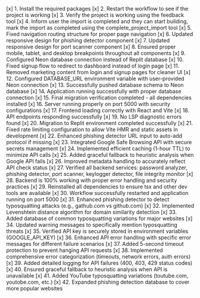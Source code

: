 [x] 1. Install the required packages
[x] 2. Restart the workflow to see if the project is working
[x] 3. Verify the project is working using the feedback tool
[x] 4. Inform user the import is completed and they can start building, mark the import as completed using the complete_project_import tool
[x] 5. Fixed navigation routing structure for proper page navigation
[x] 6. Updated responsive design for phishing detector component
[x] 7. Updated responsive design for port scanner component
[x] 8. Ensured proper mobile, tablet, and desktop breakpoints throughout all components
[x] 9. Configured Neon database connection instead of Replit database
[x] 10. Fixed signup flow to redirect to dashboard instead of login page
[x] 11. Removed marketing content from login and signup pages for cleaner UI
[x] 12. Configured DATABASE_URL environment variable with user-provided Neon connection
[x] 13. Successfully pushed database schema to Neon database
[x] 14. Application running successfully with proper database connection
[x] 15. Final migration verification completed - all dependencies installed
[x] 16. Server running properly on port 5000 with security configurations
[x] 17. Frontend loading correctly with React and Vite
[x] 18. API endpoints responding successfully
[x] 19. No LSP diagnostic errors found
[x] 20. Migration to Replit environment completed successfully
[x] 21. Fixed rate limiting configuration to allow Vite HMR and static assets in development
[x] 22. Enhanced phishing detector URL input to auto-add protocol if missing
[x] 23. Integrated Google Safe Browsing API with secure secrets management
[x] 24. Implemented efficient caching (1-hour TTL) to minimize API calls
[x] 25. Added graceful fallback to heuristic analysis when Google API fails
[x] 26. Improved metadata handling to accurately reflect API check status
[x] 27. Verified all backend services: password analyzer, phishing detector, port scanner, keylogger detector, file integrity monitor
[x] 28. Backend is 100% working with proper error handling and security practices
[x] 29. Reinstalled all dependencies to ensure tsx and other dev tools are available
[x] 30. Workflow successfully restarted and application running on port 5000
[x] 31. Enhanced phishing detector to detect typosquatting attacks (e.g., gathub.com vs github.com)
[x] 32. Implemented Levenshtein distance algorithm for domain similarity detection
[x] 33. Added database of common typosquatting variations for major websites
[x] 34. Updated warning messages to specifically mention typosquatting threats
[x] 35. Verified API key is securely stored in environment variables (GOOGLE_API_KEY)
[x] 36. Enhanced API error handling with specific error messages for different failure scenarios
[x] 37. Added 5-second timeout protection to prevent hanging API requests
[x] 38. Implemented comprehensive error categorization (timeouts, network errors, auth errors)
[x] 39. Added detailed logging for API failures (400, 403, 429 status codes)
[x] 40. Ensured graceful fallback to heuristic analysis when API is unavailable
[x] 41. Added YouTube typosquatting variations (toutube.com, youtobe.com, etc.)
[x] 42. Expanded phishing detection database to cover more popular websites